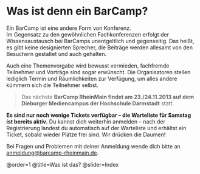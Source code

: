 # Was ist denn ein BarCamp?

Ein BarCamp ist eine andere Form von Konferenz.<br> Im Gegensatz zu den gewöhnlichen Fachkonferenzen
erfolgt der Wissensaustausch bei BarCamps unentgeltlich und gegenseitig. Das heißt, es gibt keine
designierten Sprecher, die Beiträge werden allesamt von den Besuchern gestaltet und auch gehalten. 

Auch eine Themenvorgabe wird bewusst vermieden, fachfremde Teilnehmer und Vorträge sind sogar erwünscht.
Die Organisatoren stellen lediglich Termin und Räumlichkeiten zur Verfügung, um alles andere kümmern
sich die Teilnehmer selbst.

> Das nächste **BarCamp RheinMain findet am 23./24.11.2013 auf dem Dieburger Mediencampus der Hochschule Darmstadt** statt.

**Es sind nur noch wenige Tickets verfügbar – die Warteliste für Samstag ist bereits aktiv.** Du kannst dich weiterhin anmelden – nach der Registrierung landest du automatisch auf der Warteliste und erhältst ein Ticket, sobald wieder Plätze frei sind. Wir drücken die Daumen!

Bei Fragen und Problemen mit deiner Anmeldung wende dich bitte an [anmeldung@barcamp-rheinmain.de](mailto:anmeldung@barcamp-rheinmain.de).

@order=1
@title=Was ist das?
@slider=Index
